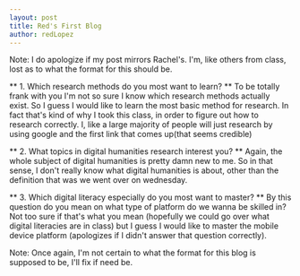 ```yaml
---
layout: post
title: Red's First Blog
author: redLopez
---
```


Note: I do apologize if my post mirrors Rachel's.
I'm, like others from class, lost as to what the 
format for this should be.

** 1. Which research methods do you most want to learn? **
To be totally frank with you I'm not so sure I know which research methods 
actually exist.  So I guess I would like to learn the most basic method for
research.  In fact that's kind of why I took this class, in order to 
figure out how to research correctly.  I, like a large majority of people
will just research by using google and the first link that comes up(that seems credible)

** 2. What topics in digital humanities research interest you? ** 
Again, the whole subject of digital humanities is pretty damn new to me. So
in that sense, I don't really know what digital humanities is about, other
than the definition that was we went over on wednesday.

** 3. Which digital literacy especially do you most want to master? **
By this question do you mean on what type of platform do we wanna be skilled in?
Not too sure if that's what you mean (hopefully we could go over what digital
literacies are in class) but I guess I would like to master the mobile device
platform (apologizes if I didn't answer that question correctly).

Note: Once again, I'm not certain to what the format
for this blog is supposed to be, I'll fix if need be.
